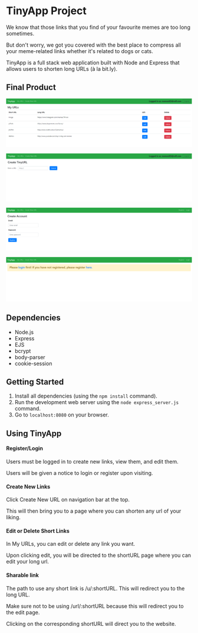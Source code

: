 # TinyApp Project

We know that those links that you find of your favourite memes are too long sometimes.

But don't worry, we got you covered with the best place to compress all your meme-related links whether it's related to dogs or cats. 

TinyApp is a full stack web application built with Node and Express that allows users to shorten long URLs (à la bit.ly).

## Final Product

!["Screenshot of URLs page"](https://github.com/pax-n/tinyapp/blob/master/docs/urls-page.png)

!["Screenshot of new URLs"](https://github.com/pax-n/tinyapp/blob/master/docs/urls-new.png)

!["Screenshot of register page"](https://github.com/pax-n/tinyapp/blob/master/docs/urls-registration.png)

!["Screenshot of warning header"](https://github.com/pax-n/tinyapp/blob/master/docs/urls-warning.png)


## Dependencies

- Node.js
- Express
- EJS
- bcrypt
- body-parser
- cookie-session

## Getting Started

1) Install all dependencies (using the `npm install` command).
2) Run the development web server using the `node express_server.js` command.
3) Go to `localhost:8080` on your browser.

## Using TinyApp

#### Register/Login

Users must be logged in to create new links, view them, and edit them.

Users will be given a notice to login or register upon visiting.

#### Create New Links

Click Create New URL on navigation bar at the top.

This will then bring you to a page where you can shorten any url of your liking.

#### Edit or Delete Short Links

In My URLs, you can edit or delete any link you want.

Upon clicking edit, you will be directed to the shortURL page where you can edit your long url.

#### Sharable link

The path to use any short link is /u/:shortURL. This will redirect you to the long URL.

Make sure not to be using /url/:shortURL because this will redirect you to the edit page.

Clicking on the corresponding shortURL will direct you to the website.